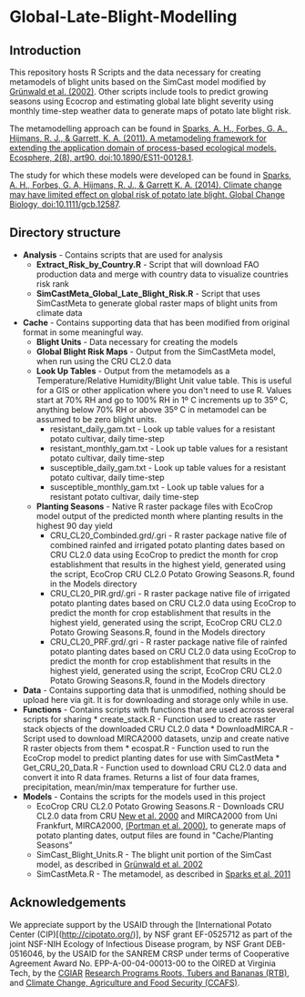 Global-Late-Blight-Modelling
============================

Introduction
------------------------------
This repository hosts R Scripts and the data necessary for creating metamodels of blight units based on the SimCast model modified by [Grünwald et al. (2002)](http://grunwaldlab.cgrb.oregonstate.edu/potato-late-blight-management-toluca-valley-field-validation-simcast-modified-cultivars-high-field). Other scripts include tools to predict growing seasons using Ecocrop and estimating global late blight severity using monthly time-step weather data to generate maps of potato late blight risk.

The metamodelling approach can be found in [Sparks, A. H., Forbes, G. A., Hijmans, R. J., & Garrett, K. A. (2011). A metamodeling framework for extending the application domain of process-based ecological models. Ecosphere, 2(8), art90. doi:10.1890/ES11-00128.1](http://www.esajournals.org/doi/pdf/10.1890/es11-00128.1).

The study for which these models were developed can be found in [Sparks, A. H., Forbes, G. A, Hijmans, R. J., & Garrett K. A. (2014). Climate change may have limited effect on global risk of potato late blight. Global Change Biology, doi:10.1111/gcb.12587](http://onlinelibrary.wiley.com/doi/10.1111/gcb.12587/abstract).

## Directory structure ##
* **Analysis** - Contains scripts that are used for analysis
  * **Extract_Risk_by_Country.R** - Script that will download FAO production data and merge with country data to visualize countries risk rank
  * **SimCastMeta_Global_Late_Blight_Risk.R** - Script that uses SimCastMeta to generate global raster maps of blight units from climate data
* **Cache** - Contains supporting data that has been modified from original format in some meaningful way.
  * **Blight Units** - Data necessary for creating the models
  * **Global Blight Risk Maps** - Output from the SimCastMeta model, when run using the CRU CL2.0 data
  * **Look Up Tables** - Output from the metamodels as a Temperature/Relative Humidity/Blight Unit value table. This is useful for a GIS or other application where you don't need to use R. Values start at 70% RH and go to 100% RH in 1º C increments up to 35º C, anything below 70% RH or above 35º  C in metamodel can be assumed to be zero blight units.
      * resistant_daily_gam.txt - Look up table values for a resistant potato cultivar, daily time-step
      * resistant_monthly_gam.txt - Look up table values for a resistant potato cultivar, daily time-step
      * susceptible_daily_gam.txt - Look up table values for a resistant potato cultivar, daily time-step
      * susceptible_monthly_gam.txt - Look up table values for a resistant potato cultivar, daily time-step
  * **Planting Seasons** - Native R raster package files with EcoCrop model output of the predicted month where planting results in the highest 90 day yield
      * CRU_CL20_Combinded.grd/.gri - R raster package native file of combined rainfed and irrigated potato planting dates based on CRU CL2.0 data using EcoCrop to predict the month for crop establishment that results in the highest yield, generated using the script, EcoCrop CRU CL2.0 Potato Growing Seasons.R, found in the Models directory
      * CRU_CL20_PIR.grd/.gri - R raster package native file of irrigated potato planting dates based on CRU CL2.0 data using EcoCrop to predict the month for crop establishment that results in the highest yield, generated using the script, EcoCrop CRU CL2.0 Potato Growing Seasons.R, found in the Models directory
      * CRU_CL20_PRF.grd/.gri - R raster package native file of rainfed potato planting dates based on CRU CL2.0 data using EcoCrop to predict the month for crop establishment that results in the highest yield, generated using the script, EcoCrop CRU CL2.0 Potato Growing Seasons.R, found in the Models directory
* **Data** - Contains supporting data that is unmodified, nothing should be upload here via git. It is for downloading and storage only while in use.
* **Functions** - Contains scripts with functions that are used across several scripts for sharing
      * create_stack.R - Function used to create raster stack objects of the downloaded CRU CL2.0 data
      * DownloadMIRCA.R - Script used to download MIRCA2000 datasets, unzip and create native R raster objects from them
      * ecospat.R - Function used to run the EcoCrop model to predict planting dates for use with SimCastMeta
      * Get_CRU_20_Data.R - Function used to download CRU CL2.0 data and convert it into R data frames. Returns a list of four data frames, precipitation, mean/min/max temperature for further use.
* **Models** - Contains the scripts for the models used in this project
  * EcoCrop CRU CL2.0 Potato Growing Seasons.R - Downloads CRU CL2.0 data from CRU [New et al. 2000](http://www.cru.uea.ac.uk/cru/data/hrg/tmc/new_et_al_10minute_climate_CR.pdf)
  and MIRCA2000 from Uni Frankfurt, MIRCA2000, [(Portman et al. 2000)](http://www2.uni-frankfurt.de/45218023/MIRCA?legacy_request=1), to generate maps of potato planting dates, output files are found in "Cache/Planting Seasons"
  * SimCast_Blight_Units.R - The blight unit portion of the SimCast model, as described in [Grünwald et al. 2002](http://grunwaldlab.cgrb.oregonstate.edu/potato-late-blight-management-toluca-valley-field-validation-simcast-modified-cultivars-high-field)
  * SimCastMeta.R - The metamodel, as described in [Sparks et al. 2011](http://www.esajournals.org/doi/pdf/10.1890/es11-00128.1)

Acknowledgements
------------------------------

We appreciate support by the USAID through the [International Potato Center (CIP)[(http://cipotato.org/)], by NSF grant EF-0525712 as part of the joint NSF-NIH Ecology of Infectious Disease program, by NSF Grant DEB-0516046, by the USAID for the SANREM CRSP under terms of Cooperative Agreement Award No. EPP-A-00-04-00013-00 to the OIRED at Virginia Tech, by the [CGIAR](http://www.cgiar.org/) [Research Programs Roots, Tubers and Bananas (RTB)](http://www.rtb.cgiar.org/), and [Climate Change, Agriculture and Food Security (CCAFS)](http://ccafs.cgiar.org/).
